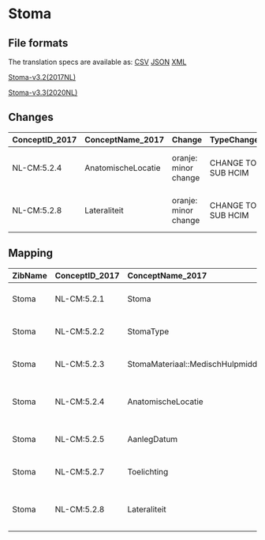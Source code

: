 # Stoma
## File formats

The translation specs are available as: 
[CSV](../csv/Stoma.csv) [JSON](../json/Stoma.json) [XML](../xml/Stoma.xml)



[Stoma-v3.2(2017NL)](https://zibs.nl/wiki/Stoma-v3.2(2017NL))

[Stoma-v3.3(2020NL)](https://zibs.nl/wiki/Stoma-v3.3(2020NL))









## Changes

| ConceptID_2017   | ConceptName_2017   | Change               | TypeChange         | Impact_heen   | TRANSLATIE_spec_heen                                                                                                                                             | Impact_terug   | TRANSLATIE_spec_terug                                                                                                                                            | Omschrijving                                            |
|:-----------------|:-------------------|:---------------------|:-------------------|:--------------|:-----------------------------------------------------------------------------------------------------------------------------------------------------------------|:---------------|:-----------------------------------------------------------------------------------------------------------------------------------------------------------------|:--------------------------------------------------------|
| NL-CM:5.2.4      | AnatomischeLocatie | oranje: minor change | CHANGE TO SUB HCIM | Medium        | codelist [StomaAnatomischeLocatieCodelijst]->[LocatieCodelijst (http://decor.nictiz.nl/fhir/ValueSet/2.16.840.1.113883.2.4.3.11.60.40.2.20.7.1--20200901000000)] | Medium         | codelist [LocatieCodelijst (http://decor.nictiz.nl/fhir/ValueSet/2.16.840.1.113883.2.4.3.11.60.40.2.20.7.1--20200901000000)]->[StomaAnatomischeLocatieCodelijst] | nieuwe verwijzing naar sub-bouwsteen anatomischeLocatie |
| NL-CM:5.2.8      | Lateraliteit       | oranje: minor change | CHANGE TO SUB HCIM | Medium        | codelist [StomaLateraliteitCodelijst]->[LateraliteitCodelijst (http://decor.nictiz.nl/fhir/ValueSet/2.16.840.1.113883.2.4.3.11.60.40.2.20.7.2--20200901000000)]  | Medium         | codelist [LateraliteitCodelijst (http://decor.nictiz.nl/fhir/ValueSet/2.16.840.1.113883.2.4.3.11.60.40.2.20.7.2--20200901000000)]->[StomaLateraliteitCodelijst]  | nieuwe verwijzing naar sub-bouwsteen anatomischeLocatie |

## Mapping

| ZibName   | ConceptID_2017   | ConceptName_2017                  | Codelists_2017                   | Change                  | ConceptID_2020   | ConceptName_2020                               | Codelists_2020        | Bits     | Omschrijving                                            | TypeChange         | Impact_heen   | TRANSLATIE_spec_heen                                                                                                                                             | Impact_terug   | TRANSLATIE_spec_terug                                                                                                                                            |
|:----------|:-----------------|:----------------------------------|:---------------------------------|:------------------------|:-----------------|:-----------------------------------------------|:----------------------|:---------|:--------------------------------------------------------|:-------------------|:--------------|:-----------------------------------------------------------------------------------------------------------------------------------------------------------------|:---------------|:-----------------------------------------------------------------------------------------------------------------------------------------------------------------|
| Stoma     | NL-CM:5.2.1      | Stoma                             |                                  | groen: geen wijzigingen | NL-CM:5.2.1      | Stoma                                          |                       |          |                                                         |                    |               |                                                                                                                                                                  |                |                                                                                                                                                                  |
| Stoma     | NL-CM:5.2.2      | StomaType                         | StomaTypeCodelijst               | groen: geen wijzigingen | NL-CM:5.2.2      | StomaType                                      | StomaTypeCodelijst    |          |                                                         |                    |               |                                                                                                                                                                  |                |                                                                                                                                                                  |
| Stoma     | NL-CM:5.2.3      | StomaMateriaal::MedischHulpmiddel |                                  | groen: geen wijzigingen | NL-CM:5.2.3      | StomaMateriaal::MedischHulpmiddel              |                       |          |                                                         |                    |               |                                                                                                                                                                  |                |                                                                                                                                                                  |
| Stoma     | NL-CM:5.2.4      | AnatomischeLocatie                | StomaAnatomischeLocatieCodelijst | oranje: minor change    | NL-CM:5.1.14     | ProbleemAnatomischeLocatie::AnatomischeLocatie | LocatieCodelijst      | ZIB-1116 | nieuwe verwijzing naar sub-bouwsteen anatomischeLocatie | CHANGE TO SUB HCIM | Medium        | codelist [StomaAnatomischeLocatieCodelijst]->[LocatieCodelijst (http://decor.nictiz.nl/fhir/ValueSet/2.16.840.1.113883.2.4.3.11.60.40.2.20.7.1--20200901000000)] | Medium         | codelist [LocatieCodelijst (http://decor.nictiz.nl/fhir/ValueSet/2.16.840.1.113883.2.4.3.11.60.40.2.20.7.1--20200901000000)]->[StomaAnatomischeLocatieCodelijst] |
| Stoma     | NL-CM:5.2.5      | AanlegDatum                       |                                  | groen: geen wijzigingen | NL-CM:5.2.5      | AanlegDatum                                    |                       |          |                                                         |                    |               |                                                                                                                                                                  |                |                                                                                                                                                                  |
| Stoma     | NL-CM:5.2.7      | Toelichting                       |                                  | groen: geen wijzigingen | NL-CM:5.2.7      | Toelichting                                    |                       |          |                                                         |                    |               |                                                                                                                                                                  |                |                                                                                                                                                                  |
| Stoma     | NL-CM:5.2.8      | Lateraliteit                      | StomaLateraliteitCodelijst       | oranje: minor change    | NL-CM:5.1.14     | ProbleemAnatomischeLocatie::AnatomischeLocatie | LateraliteitCodelijst | ZIB-1116 | nieuwe verwijzing naar sub-bouwsteen anatomischeLocatie | CHANGE TO SUB HCIM | Medium        | codelist [StomaLateraliteitCodelijst]->[LateraliteitCodelijst (http://decor.nictiz.nl/fhir/ValueSet/2.16.840.1.113883.2.4.3.11.60.40.2.20.7.2--20200901000000)]  | Medium         | codelist [LateraliteitCodelijst (http://decor.nictiz.nl/fhir/ValueSet/2.16.840.1.113883.2.4.3.11.60.40.2.20.7.2--20200901000000)]->[StomaLateraliteitCodelijst]  |

